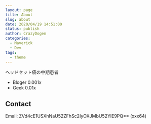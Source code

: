 ```yaml
---
layout: page
title: About
slug: about
date: 2020/04/19 14:51:00
status: publish
author: CrazyDogen
categories: 
  - Maverick
  - Dev
tags: 
  - theme
---
```

ヘッドセット癌の中期患者
- Bloger 0.001x
- Geek 0.01x


## Contact

Email: ZVd4cE1USXhNaU52ZFhSc2IyOXJMbU52YlE9PQ== (xxx64)
